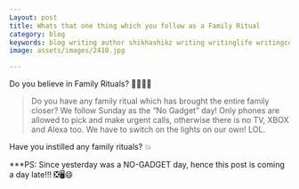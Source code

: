 ```yaml
---
Layout: post
title: Whats that one thing which you follow as a Family Ritual
category: blog
keywords: blog writing author shikhashikz writing writinglife writingcommunity dailyblogpost dailyblogpostchallenge 
image: assets/images/2410.jpg

---
```


Do you believe in Family Rituals? 👨‍👩‍👧‍👦

>Do you have any family ritual which has brought the entire family closer? We follow Sunday as the “No Gadget” day! Only phones are allowed to pick and make urgent calls, otherwise there is no TV, XBOX and Alexa too. We have to switch on the lights on our own! LOL.
>

Have you instilled any family rituals? 💥

***PS: Since yesterday was a NO-GADGET day, hence this post is coming a day late!!! ❎🖥️😄
